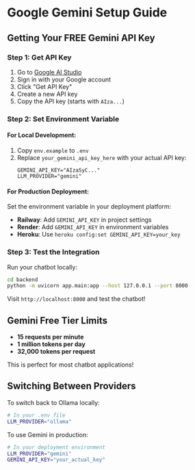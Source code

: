 # Google Gemini Setup Guide

## Getting Your FREE Gemini API Key

### Step 1: Get API Key
1. Go to [Google AI Studio](https://aistudio.google.com/)
2. Sign in with your Google account
3. Click "Get API Key" 
4. Create a new API key
5. Copy the API key (starts with `AIza...`)

### Step 2: Set Environment Variable

#### For Local Development:
1. Copy `env.example` to `.env`
2. Replace `your_gemini_api_key_here` with your actual API key:
   ```
   GEMINI_API_KEY="AIzaSyC..."
   LLM_PROVIDER="gemini"
   ```

#### For Production Deployment:
Set the environment variable in your deployment platform:
- **Railway**: Add `GEMINI_API_KEY` in project settings
- **Render**: Add `GEMINI_API_KEY` in environment variables
- **Heroku**: Use `heroku config:set GEMINI_API_KEY=your_key`

### Step 3: Test the Integration

Run your chatbot locally:
```bash
cd backend
python -m uvicorn app.main:app --host 127.0.0.1 --port 8000
```

Visit `http://localhost:8000` and test the chatbot!

## Gemini Free Tier Limits

- **15 requests per minute**
- **1 million tokens per day**
- **32,000 tokens per request**

This is perfect for most chatbot applications!

## Switching Between Providers

To switch back to Ollama locally:
```bash
# In your .env file
LLM_PROVIDER="ollama"
```

To use Gemini in production:
```bash
# In your deployment environment
LLM_PROVIDER="gemini"
GEMINI_API_KEY="your_actual_key"
```
